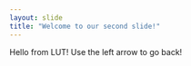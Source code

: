 ```yaml
---
layout: slide
title: "Welcome to our second slide!"
---
```

Hello from LUT!
Use the left arrow to go back!
